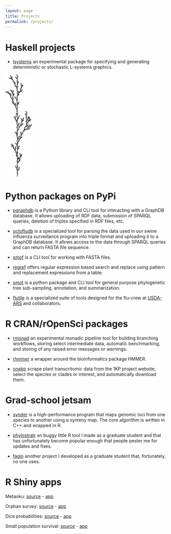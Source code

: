 ```yaml
---
layout: page
title: Projects 
permalink: /projects/
---
```


# Haskell projects

 * [lsystems](https://github.com/arendsee/lsystems) an experimental package for
   specifying and generating deterministic or stochastic L-systems graphics.

 ![lsys](/assets/img/lsystems.png)

# Python packages on PyPi

 * [pgraphdb](https://github.com/arendsee/pgraphdb) is a Python library and CLI
   tool for interacting with a GraphDB database. It allows uploading of RDF
   data, submission of SPARQL queries, deletion of triples specified in RDF
   files, etc.

 * [octofludb](https://github.com/flu-crew/octofludb) is a specialized tool for
   parsing the data used in our swine influenza surveillance program into
   triple format and uploading it to a GraphDB database. It allows access to
   the data through SPARQL queries and can return FASTA file sequence.

 * [smof](https://github.com/incertae-sedis/smof) is a CLI tool for working
   with FASTA files.

 * [regref](https://github.com/arendsee/regref) offers regular expression based
   search and replace using pattern and replacement expressions from a table.

 * [smot](https://github.com/flu-crew/smot) is a python package and CLI tool
   for general purpose phylogenetic tree sub-sampling, annotation, and
   summarization.

 * [flutile](https://github.com/flu-crew/flutile) is a specialized suite of
   tools designed for the flu-crew at
   [USDA-ARS](https://www.ars.usda.gov/midwest-area/ames/nadc/#) and
   collaborators.

# R CRAN/rOpenSci packages

 * [rmonad](https://github.com/arendsee/rmonad) an experimental monadic
   pipeline tool for building branching workflows, storing select intermediate
   data, automatic benchmarking, and storing of any raised error messages or
   warnings.

 * [rhmmer](https://github.com/arendsee/rhmmer) a wrapper around the
   bioinformatics package HMMER.

 * [onekp](https://github.com/ropensci/onekp) scrape plant transcritomic data
   from the 1KP project website, select the species or clades or interest, and
   automatically download them.

# Grad-school jetsam

 * [synder](https://github.com/arendsee/synder) is a high-performance program
   that maps genomic loci from one species to another using a synteny map. The
   core algorithm is written in C++ and wrapped in R.

 * [phylostratr](https://github.com/arendsee/phylostratr) an buggy little R
   tool I made as a graduate student and that has unfortunately become popular
   enough that people pester me for updates and fixes.

 * [fagin](https://github.com/arendsee/fagin) another project I developed as a
   graduate student that, fortunately, no one uses.

# R Shiny apps

Metaoku: [source](https://github.com/arendsee/metaoku) - [app](https://metaoku.shinyapps.io/archive/)

Orphan survey: [source](https://github.com/arendsee/orphan-survey) - [app](http://arendsee.shinyapps.io/orphan-survey)

Dice probabilities: [source](https://github.com/arendsee/dnd) - [app](http://arendsee.shinyapps.io/dnd-rolls)

Small population survival: [source](https://github.com/arendsee/interstellar) - [app](http://arendsee.shinyapps.io/interstellar)
